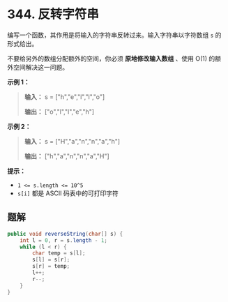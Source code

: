 # 344. 反转字符串

编写一个函数，其作用是将输入的字符串反转过来。输入字符串以字符数组 `s` 的形式给出。

不要给另外的数组分配额外的空间，你必须 **原地修改输入数组** 、使用 O\(1\) 的额外空间解决这一问题。

**示例 1：**

> **输入：** s = \["h","e","l","l","o"]
> 
> **输出：** \["o","l","l","e","h"]

**示例 2：**

> **输入：** s = \["H","a","n","n","a","h"]
> 
> **输出：** \["h","a","n","n","a","H"]

**提示：**

*   `1 <= s.length <= 10^5`
*   `s[i]` 都是 ASCII 码表中的可打印字符

## 题解

```java
public void reverseString(char[] s) {
    int l = 0, r = s.length - 1;
    while (l < r) {
        char temp = s[l];
        s[l] = s[r];
        s[r] = temp;
        l++;
        r--;
    }
}
```